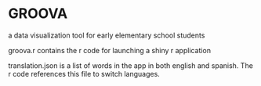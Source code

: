 # GROOVA
a data visualization tool for early elementary school students

groova.r contains the r code for launching a shiny r application

translation.json is a list of words in the app in both english and spanish. The r code references this file to switch languages. 
